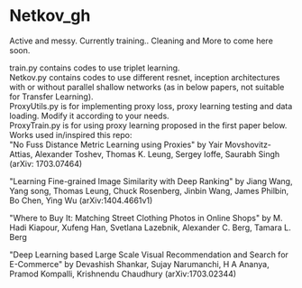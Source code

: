 # Netkov_gh

Active and messy. Currently training.. Cleaning and More to come here soon.

train.py contains codes to use triplet learning.    
Netkov.py contains codes to use different resnet, inception architectures with or without parallel shallow networks (as in below papers, not suitable for Transfer Learning).  
ProxyUtils.py is for implementing proxy loss, proxy learning testing and data loading. Modify it according to your needs.  
ProxyTrain.py is for using proxy learning proposed in the first paper below.  
Works used in/inspired this repo:  
"No Fuss Distance Metric Learning using Proxies" by Yair Movshovitz-Attias, Alexander Toshev, Thomas K. Leung, Sergey Ioffe, Saurabh Singh (arXiv: 1703.07464)

"Learning Fine-grained Image Similarity with Deep Ranking" by Jiang Wang, Yang song, Thomas Leung, Chuck Rosenberg, Jinbin Wang, James Philbin, Bo Chen, Ying Wu (arXiv:1404.4661v1)

"Where to Buy It: Matching Street Clothing Photos in Online Shops" by M. Hadi Kiapour, Xufeng Han, Svetlana Lazebnik, Alexander C. Berg, Tamara L. Berg

"Deep Learning based Large Scale Visual Recommendation and Search for E-Commerce" by Devashish Shankar, Sujay Narumanchi, H A Ananya, Pramod Kompalli, Krishnendu Chaudhury (arXiv:1703.02344)
